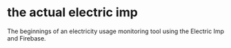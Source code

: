 the actual electric imp
===

The beginnings of an electricity usage monitoring tool using the Electric Imp and Firebase.
